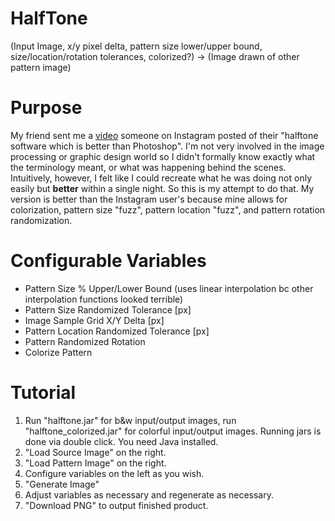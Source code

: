# HalfTone
(Input Image, x/y pixel delta, pattern size lower/upper bound, size/location/rotation tolerances, colorized?) -> (Image drawn of other pattern image)

# Purpose
My friend sent me a [video](https://www.instagram.com/p/CwapMK6gOUB/) someone on Instagram posted of their "halftone software which is better than Photoshop". I'm not very involved in the image processing or graphic design world so I didn't formally know exactly what the terminology meant, or what was happening behind the scenes. Intuitively, however, I felt like I could recreate what he was doing not only easily but **better** within a single night. So this is my attempt to do that. My version is better than the Instagram user's because mine allows for colorization, pattern size "fuzz", pattern location "fuzz", and pattern rotation randomization.

# Configurable Variables
- Pattern Size % Upper/Lower Bound (uses linear interpolation bc other interpolation functions looked terrible)
- Pattern Size Randomized Tolerance \[px\]
- Image Sample Grid X/Y Delta \[px\]
- Pattern Location Randomized Tolerance \[px\]
- Pattern Randomized Rotation
- Colorize Pattern

# Tutorial
1. Run "halftone.jar" for b&w input/output images, run "halftone_colorized.jar" for colorful input/output images. Running jars is done via double click. You need Java installed.
2. "Load Source Image" on the right.
3. "Load Pattern Image" on the right.
4. Configure variables on the left as you wish.
5. "Generate Image"
6. Adjust variables as necessary and regenerate as necessary.
7. "Download PNG" to output finished product.
